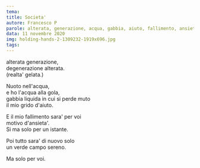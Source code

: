 ```yaml
---
tema:
title: Societa'
autore: Francesco P
parole: alterata, generazione, acqua, gabbia, aiuto, fallimento, ansietà, campo
data: 11 novembre 2020
img: holding-hands-2-1309232-1919x696.jpg
tags: 
---
```

alterata generazione,  
degenerazione alterata.  
(realta' gelata.)

Nuoto nell'acqua,  
e ho l'acqua alla gola,  
gabbia liquida in cui si perde muto  
il mio grido d'aiuto.

E il mio fallimento sara' per voi  
motivo d'ansieta'.  
Si ma solo per un istante.

Poi tutto sara' di nuovo solo  
un verde campo sereno.

Ma solo per voi.

